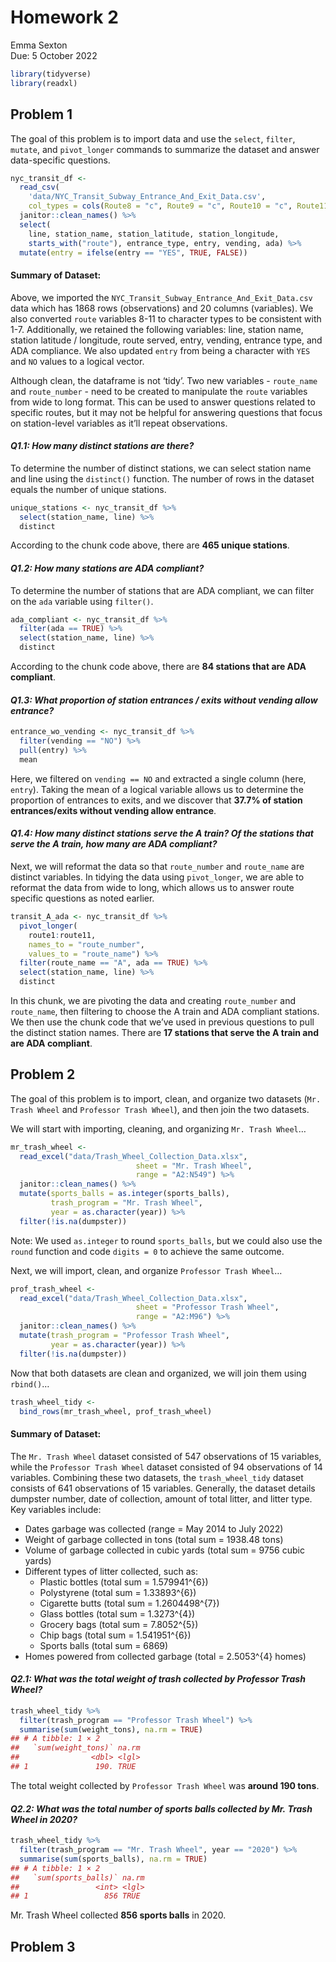 Homework 2
================
Emma Sexton <br>
Due: 5 October 2022

``` r
library(tidyverse)
library(readxl)
```

## Problem 1

The goal of this problem is to import data and use the `select`,
`filter`, `mutate`, and `pivot_longer` commands to summarize the dataset
and answer data-specific questions.

``` r
nyc_transit_df <- 
  read_csv(
    'data/NYC_Transit_Subway_Entrance_And_Exit_Data.csv',
    col_types = cols(Route8 = "c", Route9 = "c", Route10 = "c", Route11 = "c")) %>%  
  janitor::clean_names() %>% 
  select(
    line, station_name, station_latitude, station_longitude, 
    starts_with("route"), entrance_type, entry, vending, ada) %>%  
  mutate(entry = ifelse(entry == "YES", TRUE, FALSE))
```

#### Summary of Dataset:

Above, we imported the `NYC_Transit_Subway_Entrance_And_Exit_Data.csv`
data which has 1868 rows (observations) and 20 columns (variables). We
also converted `route` variables 8-11 to character types to be
consistent with 1-7. Additionally, we retained the following variables:
line, station name, station latitude / longitude, route served, entry,
vending, entrance type, and ADA compliance. We also updated `entry` from
being a character with `YES` and `NO` values to a logical vector.

Although clean, the dataframe is not ‘tidy’. Two new variables -
`route_name` and `route_number` - need to be created to manipulate the
`route` variables from wide to long format. This can be used to answer
questions related to specific routes, but it may not be helpful for
answering questions that focus on station-level variables as it’ll
repeat observations.

#### *Q1.1: How many distinct stations are there?*

To determine the number of distinct stations, we can select station name
and line using the `distinct()` function. The number of rows in the
dataset equals the number of unique stations.

``` r
unique_stations <- nyc_transit_df %>% 
  select(station_name, line) %>% 
  distinct
```

According to the chunk code above, there are **465 unique stations**.

#### *Q1.2: How many stations are ADA compliant?*

To determine the number of stations that are ADA compliant, we can
filter on the `ada` variable using `filter()`.

``` r
ada_compliant <- nyc_transit_df %>% 
  filter(ada == TRUE) %>% 
  select(station_name, line) %>% 
  distinct
```

According to the chunk code above, there are **84 stations that are ADA
compliant**.

#### *Q1.3: What proportion of station entrances / exits without vending allow entrance?*

``` r
entrance_wo_vending <- nyc_transit_df %>% 
  filter(vending == "NO") %>% 
  pull(entry) %>% 
  mean
```

Here, we filtered on `vending == NO` and extracted a single column
(here, `entry`). Taking the mean of a logical variable allows us to
determine the proportion of entrances to exits, and we discover that
**37.7% of station entrances/exits without vending allow entrance**.

#### *Q1.4: How many distinct stations serve the A train? Of the stations that serve the A train, how many are ADA compliant?*

Next, we will reformat the data so that `route_number` and `route_name`
are distinct variables. In tidying the data using `pivot_longer`, we are
able to reformat the data from wide to long, which allows us to answer
route specific questions as noted earlier.

``` r
transit_A_ada <- nyc_transit_df %>% 
  pivot_longer(
    route1:route11,
    names_to = "route_number",
    values_to = "route_name") %>% 
  filter(route_name == "A", ada == TRUE) %>% 
  select(station_name, line) %>% 
  distinct
```

In this chunk, we are pivoting the data and creating `route_number` and
`route_name`, then filtering to choose the A train and ADA compliant
stations. We then use the chunk code that we’ve used in previous
questions to pull the distinct station names. There are **17 stations
that serve the A train and are ADA compliant**.

## Problem 2

The goal of this problem is to import, clean, and organize two datasets
(`Mr. Trash Wheel` and `Professor Trash Wheel`), and then join the two
datasets.

We will start with importing, cleaning, and organizing
`Mr. Trash Wheel`…

``` r
mr_trash_wheel <- 
  read_excel("data/Trash_Wheel_Collection_Data.xlsx", 
                            sheet = "Mr. Trash Wheel", 
                            range = "A2:N549") %>% 
  janitor::clean_names() %>% 
  mutate(sports_balls = as.integer(sports_balls),
         trash_program = "Mr. Trash Wheel",
         year = as.character(year)) %>% 
  filter(!is.na(dumpster))
```

Note: We used `as.integer` to round `sports_balls`, but we could also
use the `round` function and code `digits = 0` to achieve the same
outcome.

Next, we will import, clean, and organize `Professor Trash Wheel`…

``` r
prof_trash_wheel <- 
  read_excel("data/Trash_Wheel_Collection_Data.xlsx", 
                            sheet = "Professor Trash Wheel", 
                            range = "A2:M96") %>% 
  janitor::clean_names() %>% 
  mutate(trash_program = "Professor Trash Wheel",
         year = as.character(year)) %>% 
  filter(!is.na(dumpster))
```

Now that both datasets are clean and organized, we will join them using
`rbind()`…

``` r
trash_wheel_tidy <-
  bind_rows(mr_trash_wheel, prof_trash_wheel)
```

#### Summary of Dataset:

The `Mr. Trash Wheel` dataset consisted of 547 observations of 15
variables, while the `Professor Trash Wheel` dataset consisted of 94
observations of 14 variables. Combining these two datasets, the
`trash_wheel_tidy` dataset consists of 641 observations of 15 variables.
Generally, the dataset details dumpster number, date of collection,
amount of total litter, and litter type. Key variables include:

-   Dates garbage was collected (range = May 2014 to July 2022)
-   Weight of garbage collected in tons (total sum = 1938.48 tons)
-   Volume of garbage collected in cubic yards (total sum = 9756 cubic
    yards)
-   Different types of litter collected, such as:
    -   Plastic bottles (total sum = 1.579941^{6})
    -   Polystyrene (total sum = 1.33893^{6})
    -   Cigarette butts (total sum = 1.2604498^{7})
    -   Glass bottles (total sum = 1.3273^{4})
    -   Grocery bags (total sum = 7.8052^{5})
    -   Chip bags (total sum = 1.541951^{6})
    -   Sports balls (total sum = 6869)
-   Homes powered from collected garbage (total = 2.5053^{4} homes)

#### *Q2.1: What was the total weight of trash collected by Professor Trash Wheel?*

``` r
trash_wheel_tidy %>% 
  filter(trash_program == "Professor Trash Wheel") %>% 
  summarise(sum(weight_tons), na.rm = TRUE)
## # A tibble: 1 × 2
##   `sum(weight_tons)` na.rm
##                <dbl> <lgl>
## 1               190. TRUE
```

The total weight collected by `Professor Trash Wheel` was **around 190
tons**.

#### *Q2.2: What was the total number of sports balls collected by Mr. Trash Wheel in 2020?*

``` r
trash_wheel_tidy %>% 
  filter(trash_program == "Mr. Trash Wheel", year == "2020") %>% 
  summarise(sum(sports_balls), na.rm = TRUE)
## # A tibble: 1 × 2
##   `sum(sports_balls)` na.rm
##                 <int> <lgl>
## 1                 856 TRUE
```

Mr. Trash Wheel collected **856 sports balls** in 2020.

## Problem 3
